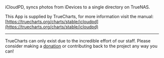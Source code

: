 iCloudPD, syncs photos from iDevices to a single directory on TrueNAS.

This App is supplied by TrueCharts, for more information visit the manual: [https://truecharts.org/charts/stable/icloudpd](https://truecharts.org/charts/stable/icloudpd)

---

TrueCharts can only exist due to the incredible effort of our staff.
Please consider making a [donation](https://truecharts.org/sponsor) or contributing back to the project any way you can!
